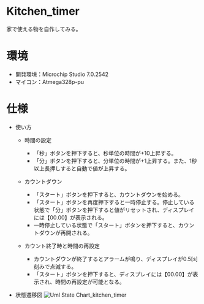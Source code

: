# Kitchen_timer

家で使える物を自作してみる。


# 環境
* 開発環境：Microchip Studio 7.0.2542
* マイコン：Atmega328p-pu

# 仕様
* 使い方
  - 時間の設定
    - 「秒」ボタンを押下すると、秒単位の時間が+10上昇する。
    - 「分」ボタンを押下すると、分単位の時間が+1上昇する。また、1秒以上長押しすると自動で値が上昇する。

  - カウントダウン
    - 「スタート」ボタンを押下すると、カウントダウンを始める。
    - 「スタート」ボタンを再度押下すると一時停止する。停止している状態で「分」ボタンを押下すると値がリセットされ、ディスプレイには【00.00】が表示される。
    - 一時停止している状態で「スタート」ボタンを押下すると、カウントダウンが再開される。

  - カウント終了時と時間の再設定
    - カウントダウンが終了するとアラームが鳴り、ディスプレイが0.5[s]刻みで点滅する。
    - 「スタート」ボタンを押下すると、ディスプレイには【00.00】が表示され、時間の再設定が可能となる。

* 状態遷移図
![Uml State Chart_kitchen_timer](https://user-images.githubusercontent.com/61465092/110131526-91292700-7e0d-11eb-9dd4-59ceea7a6209.png)
